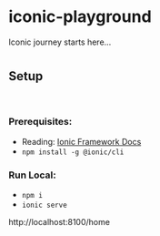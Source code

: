 # **iconic-playground**

Iconic journey starts here...

#

## **Setup**

</br>

### **Prerequisites:**

- Reading: [Ionic Framework Docs](https://ionicframework.com/docs/react/quickstart)
- `npm install -g @ionic/cli`

### **Run Local:**

- `npm i`
- `ionic serve`

http://localhost:8100/home

#
